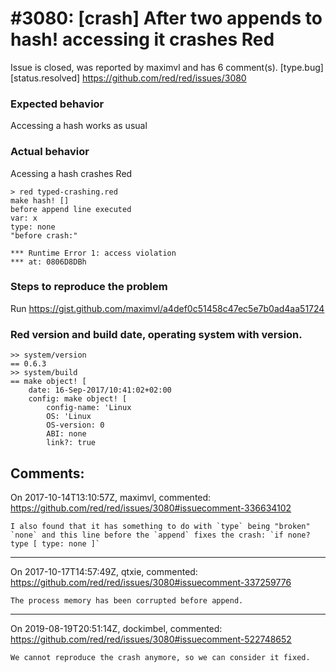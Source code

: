 
#3080: [crash] After two appends to hash! accessing it crashes Red
================================================================================
Issue is closed, was reported by maximvl and has 6 comment(s).
[type.bug] [status.resolved]
<https://github.com/red/red/issues/3080>

### Expected behavior
Accessing a hash works as usual
### Actual behavior
Acessing a hash crashes Red
```
> red typed-crashing.red
make hash! []
before append line executed
var: x
type: none
"before crash:"

*** Runtime Error 1: access violation
*** at: 0806D8DBh
```
### Steps to reproduce the problem
Run https://gist.github.com/maximvl/a4def0c51458c47ec5e7b0ad4aa51724
### Red version and build date, operating system with version.
```
>> system/version
== 0.6.3
>> system/build
== make object! [
    date: 16-Sep-2017/10:41:02+02:00
    config: make object! [
        config-name: 'Linux
        OS: 'Linux
        OS-version: 0
        ABI: none
        link?: true
```


Comments:
--------------------------------------------------------------------------------

On 2017-10-14T13:10:57Z, maximvl, commented:
<https://github.com/red/red/issues/3080#issuecomment-336634102>

    I also found that it has something to do with `type` being "broken" `none` and this line before the `append` fixes the crash: `if none? type [ type: none ]`

--------------------------------------------------------------------------------

On 2017-10-17T14:57:49Z, qtxie, commented:
<https://github.com/red/red/issues/3080#issuecomment-337259776>

    The process memory has been corrupted before append.

--------------------------------------------------------------------------------

On 2019-08-19T20:51:14Z, dockimbel, commented:
<https://github.com/red/red/issues/3080#issuecomment-522748652>

    We cannot reproduce the crash anymore, so we can consider it fixed.

